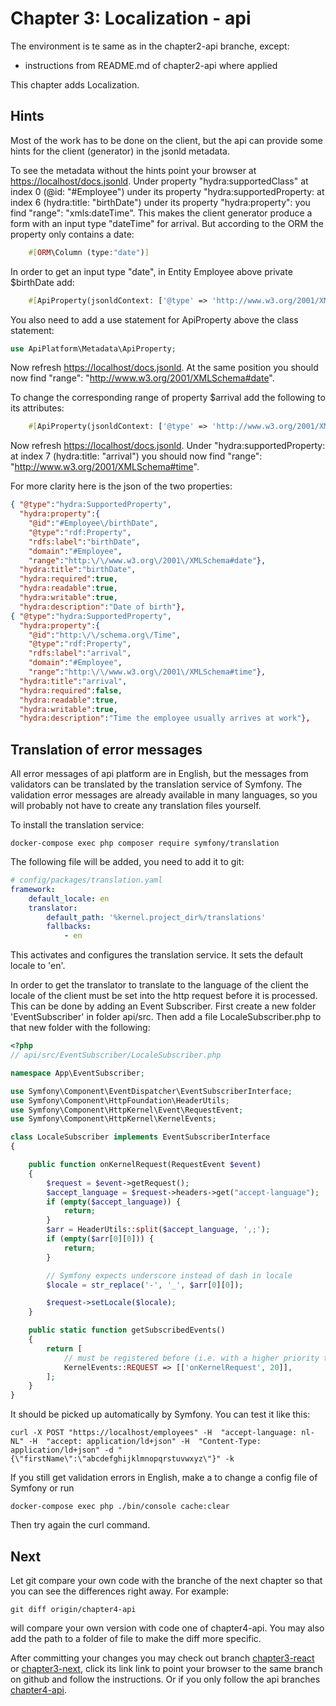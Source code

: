 Chapter 3: Localization - api
=============================

The environment is te same as in the chapter2-api branche, except:
- instructions from README.md of chapter2-api where applied

This chapter adds Localization.

Hints<a name="Hints"></a>
-----

Most of the work has to be done on the client, but the api can provide some hints
for the client (generator) in the jsonld metadata.

To see the metadata without the hints point your browser at [https://localhost/docs.jsonld](https://localhost/docs.jsonld).
Under property "hydra:supportedClass" at index 0 (@id: "#Employee")
under its property "hydra:supportedProperty: at index 6 (hydra:title: "birthDate")
under its property "hydra:property": you find
"range": "xmls:dateTime".
This makes the client generator produce a form with an input type "dateTime" for arrival. But
according to the ORM the property only contains a date:
```php
    #[ORM\Column (type:"date")]
```

In order to get an input type "date", in Entity Employee above private $birthDate add:
```php
    #[ApiProperty(jsonldContext: ['@type' => 'http://www.w3.org/2001/XMLSchema#date'])]
```
You also need to add a use statement for ApiProperty above the class statement:
```php
use ApiPlatform\Metadata\ApiProperty;
```

Now refresh [https://localhost/docs.jsonld](https://localhost/docs.jsonld).
At the same position you should now find
"range": "http://www.w3.org/2001/XMLSchema#date".

To change the corresponding range of property $arrival add the following to its attributes:
```php
    #[ApiProperty(jsonldContext: ['@type' => 'http://www.w3.org/2001/XMLSchema#time'])]
```

Now refresh [https://localhost/docs.jsonld](https://localhost/docs.jsonld).
Under "hydra:supportedProperty: at index 7 (hydra:title: "arrival") you should now find
"range": "http://www.w3.org/2001/XMLSchema#time".

For more clarity here is the json of the two properties:
```json
{ "@type":"hydra:SupportedProperty",
  "hydra:property":{
    "@id":"#Employee\/birthDate",
    "@type":"rdf:Property",
    "rdfs:label":"birthDate",
    "domain":"#Employee",
    "range":"http:\/\/www.w3.org\/2001\/XMLSchema#date"},
  "hydra:title":"birthDate",
  "hydra:required":true,
  "hydra:readable":true,
  "hydra:writable":true,
  "hydra:description":"Date of birth"},
{ "@type":"hydra:SupportedProperty",
  "hydra:property":{
    "@id":"http:\/\/schema.org\/Time",
    "@type":"rdf:Property",
    "rdfs:label":"arrival",
    "domain":"#Employee",
    "range":"http:\/\/www.w3.org\/2001\/XMLSchema#time"},
  "hydra:title":"arrival",
  "hydra:required":false,
  "hydra:readable":true,
  "hydra:writable":true,
  "hydra:description":"Time the employee usually arrives at work"},
```

Translation of error messages<a name="ErrorMessages"></a>
-----------------------------

All error messages of api platform are in English, but the messages
from validators can be translated by the translation service of Symfony.
The validation error messages are already available in many languages,
so you will probably not have to create any translation files yourself.

To install the translation service:
```shell
docker-compose exec php composer require symfony/translation
```

The following file will be added, you need to add it to git:
```yaml
# config/packages/translation.yaml
framework:
    default_locale: en
    translator:
        default_path: '%kernel.project_dir%/translations'
        fallbacks:
            - en

```
This activates and configures the translation service. It sets
the default locale to 'en'.

In order to get the translator to translate to the language of the client
the locale of the client must be set into the http request before it is processed.
This can be done by adding an Event Subscriber. First create a new folder
'EventSubscriber' in folder api/src. Then add a file LocaleSubscriber.php
to that new folder with the following:
```php
<?php
// api/src/EventSubscriber/LocaleSubscriber.php

namespace App\EventSubscriber;

use Symfony\Component\EventDispatcher\EventSubscriberInterface;
use Symfony\Component\HttpFoundation\HeaderUtils;
use Symfony\Component\HttpKernel\Event\RequestEvent;
use Symfony\Component\HttpKernel\KernelEvents;

class LocaleSubscriber implements EventSubscriberInterface
{

    public function onKernelRequest(RequestEvent $event)
    {
        $request = $event->getRequest();
        $accept_language = $request->headers->get("accept-language");
        if (empty($accept_language)) {
            return;
        }
        $arr = HeaderUtils::split($accept_language, ',;');
        if (empty($arr[0][0])) {
            return;
        }

        // Symfony expects underscore instead of dash in locale
        $locale = str_replace('-', '_', $arr[0][0]);

        $request->setLocale($locale);
    }

    public static function getSubscribedEvents()
    {
        return [
            // must be registered before (i.e. with a higher priority than) the default Locale listener
            KernelEvents::REQUEST => [['onKernelRequest', 20]],
        ];
    }
}
```

It should be picked up automatically by Symfony. You can test it like this:
```shell
curl -X POST "https://localhost/employees" -H  "accept-language: nl-NL" -H  "accept: application/ld+json" -H  "Content-Type: application/ld+json" -d "{\"firstName\":\"abcdefghijklmnopqrstuvwxyz\"}" -k
```

If you still get validation errors in English, make a to change a config file of Symfony
or run
```shell
docker-compose exec php ./bin/console cache:clear
```

Then try again the curl command.

Next
----
Let git compare your own code with the branche of the next chapter
so that you can see the differences right away. For example:
```shell
git diff origin/chapter4-api 
```
will compare your own version with code one of chapter4-api. You may also add the path
to a folder of file to make the diff more specific.

After committing your changes you may check out branch [chapter3-react](https://github.com/metaclass-nl/tutorial-api-platform/tree/chapter3-react) or [chapter3-next](https://github.com/metaclass-nl/tutorial-api-platform/tree/chapter3-next),
click its link link to point your browser to the same branch on github and follow the instructions.
Or if you only follow the api branches [chapter4-api](https://github.com/metaclass-nl/tutorial-api-platform/tree/chapter4-api).
